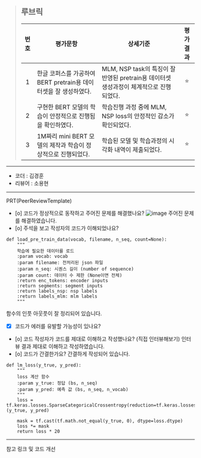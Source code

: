 >## **루브릭**
>
>|번호|평가문항|상세기준|평가결과|
>|:---:|---|---|:---:|
>|1|한글 코퍼스를 가공하여 BERT pretrain용 데이터셋을 잘 생성하였다.|MLM, NSP task의 특징이 잘 반영된 pretrain용 데이터셋 생성과정이 체계적으로 진행되었다.|⭐|
>|2|구현한 BERT 모델의 학습이 안정적으로 진행됨을 확인하였다.|학습진행 과정 중에 MLM, NSP loss의 안정적인 감소가 확인되었다.|⭐|
>|3|1M짜리 mini BERT 모델의 제작과 학습이 정상적으로 진행되었다.|학습된 모델 및 학습과정의 시각화 내역이 제출되었다.|⭐|

----------------------------------------------

- 코더 : 김경훈
- 리뷰어 : 소용현

----------------------------------------------

PRT(PeerReviewTemplate)

- [o] 코드가 정상적으로 동작하고 주어진 문제를 해결했나요?
  ![image](https://github.com/KurtKim/aiffel/assets/100551891/6e476871-f176-4224-8229-776333e814f5)
  주어진 문제를 해결하였습니다.
- [o] 주석을 보고 작성자의 코드가 이해되었나요?
```
def load_pre_train_data(vocab, filename, n_seq, count=None):
    """
    학습에 필요한 데이터를 로드
    :param vocab: vocab
    :param filename: 전처리된 json 파일
    :param n_seq: 시퀀스 길이 (number of sequence)
    :param count: 데이터 수 제한 (None이면 전체)
    :return enc_tokens: encoder inputs
    :return segments: segment inputs
    :return labels_nsp: nsp labels
    :return labels_mlm: mlm labels
    """
```
함수의 인풋 아웃풋이 잘 정리되어 있습니다.
- [x] 코드가 에러를 유발할 가능성이 있나요?
- [o] 코드 작성자가 코드를 제대로 이해하고 작성했나요? (직접 인터뷰해보기)
  인터뷰 결과 제대로 이해하고 작성하였습니다.
- [o] 코드가 간결한가요?
간결하게 작성되어 있습니다.
```
def lm_loss(y_true, y_pred):
    """
    loss 계산 함수
    :param y_true: 정답 (bs, n_seq)
    :param y_pred: 예측 값 (bs, n_seq, n_vocab)
    """
    loss = tf.keras.losses.SparseCategoricalCrossentropy(reduction=tf.keras.losses.Reduction.NONE)(y_true, y_pred)

    mask = tf.cast(tf.math.not_equal(y_true, 0), dtype=loss.dtype)
    loss *= mask
    return loss * 20
```

 ----------------------------------------------

참고 링크 및 코드 개선
